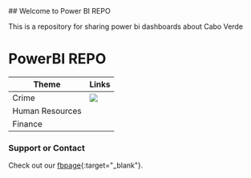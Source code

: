 <link href="./assets/css/style.scss" rel="stylesheet">
## Welcome to Power BI REPO

This is a repository for sharing power bi dashboards about Cabo Verde

# PowerBI REPO

|Theme|Links|
|-----|-----|
| Crime|<a href="https://github.com/marovski/PowerBiRepo/assets/pbiFile/crime.pbix" target="_blank"><img id="powerbix" src="https://marovski.github.io/PowerBiRepo/assets/css/powerCrimeCV.gif"> </a>|   
|  Human Resources|   |  
|  Finance |   |   





### Support or Contact

Check out our [fbpage](https://www.facebook.com/powerbiCaboVerde/){:target="_blank"}.
